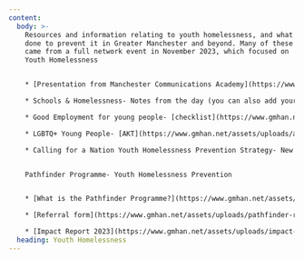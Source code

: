 ```yaml
---
content:
  body: >-
    Resources and information relating to youth homelessness, and what is being
    done to prevent it in Greater Manchester and beyond. Many of these resources
    came from a full network event in November 2023, which focused on
    Youth Homelessness


    * [P﻿resentation from Manchester Communications Academy](https://www.gmhan.net/assets/uploads/manchester-communications-academy-homelessness-project-slides.pptx)- What are schools doing to tackle homelessness?

    * S﻿chools & Homelessness- Notes from the day (you can also add your thoughts to the [Jamboard here](https://jamboard.google.com/d/1WzbGGuUx7R2xEyLZhgumneG1_MJJlTE3Ee9FYJ5wfgY/viewer))

    * G﻿ood Employment for young people- [checklist](https://www.gmhan.net/assets/uploads/getting-to-know-checklist.docx)

    * L﻿GBTQ+ Young People- [AKT](https://www.gmhan.net/assets/uploads/akt-gmhan.pptx)

    * C﻿alling for a Nation Youth Homelessness Prevention Strategy- New Horizons Youth Centre presentation and [briefing doc](https://www.gmhan.net/assets/uploads/youth-homelessness-strategy_policy-briefing-v6.pdf)


    P﻿athfinder Programme- Youth Homelessness Prevention


    * [W﻿hat is the Pathfinder Programme?](https://www.gmhan.net/assets/uploads/pathfinder-info.pdf)

    * [Referral form](https://www.gmhan.net/assets/uploads/pathfinder-referral.docx)

    * [Impact Report 2023](https://www.gmhan.net/assets/uploads/impact-report.pdf)
  heading: Youth Homelessness
---
```

